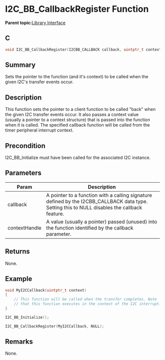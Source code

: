 # I2C\_BB\_CallbackRegister Function

**Parent topic:**[Library Interface](GUID-6CBA8AA0-7EF7-44B1-8D12-CD6A3067E53A.md)

## C

```c
void I2C_BB_CallbackRegister(I2CBB_CALLBACK callback, uintptr_t contextHandle)
```

## Summary

Sets the pointer to the function \(and it's context\) to be called when the given I2C's transfer events occur.

## Description

This function sets the pointer to a client function to be called "back" when<br />the given I2C transfer events occur. It also passes a context value<br />\(usually a pointer to a context structure\) that is passed into the function<br />when it is called. The specified callback function will be called from the<br />timer peripheral interrupt context.

## Precondition

I2C\_BB\_Initialize must have been called for the associated I2C instance.

## Parameters

|Param|Description|
|-----|-----------|
|callback|A pointer to a function with a calling signature defined by the I2CBB\_CALLBACK data type. Setting this to NULL disables the callback feature.|
|contextHandle|A value \(usually a pointer\) passed \(unused\) into the function identified by the callback parameter.|

## Returns

None.

## Example

```c
void MyI2CCallback(uintptr_t context)
{
    // This function will be called when the transfer completes. Note
    // that this function executes in the context of the I2C interrupt.
}

I2C_BB_Initialize();

I2C_BB_CallbackRegister(MyI2CCallback, NULL);
```

## Remarks

None.

